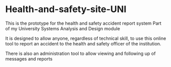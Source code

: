 # Health-and-safety-site-UNI

This is the prototype for the health and safety accident report system
Part of my University Systems Analysis and Design module

It is designed to allow anyone, regardless of technical skill, to use this online tool to report an accident to the health and safety officer of the institution.

There is also an administration tool to allow viewing and following up of messages and reports

